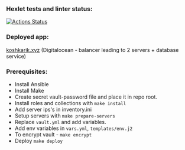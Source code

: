### Hexlet tests and linter status:

[![Actions Status](https://github.com/koshkarik/devops-for-programmers-project-76/workflows/hexlet-check/badge.svg)](https://github.com/koshkarik/devops-for-programmers-project-76/actions)

### Deployed app:
[koshkarik.xyz](https://koshkarik.xyz)
(Digitalocean - balancer leading to 2 servers + database service)

### Prerequisites:
- Install Ansible
- Install Make
- Create secret vault-password file and place it in repo root.
- Install roles and collections with `make install`
- Add server ips's in inventory.ini
- Setup servers with `make prepare-servers`
- Replace `vault.yml` and add variables.
- Add env variables in `vars.yml`, `templates/env.j2`
- To encrypt vault - `make encrypt`
- Deploy `make deploy`


